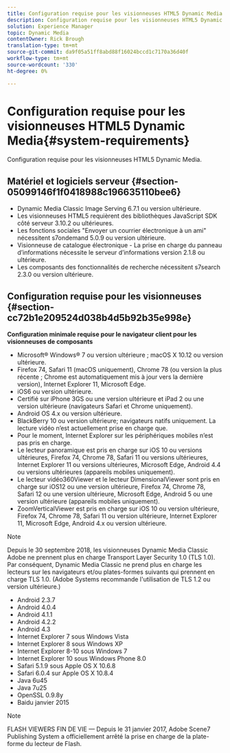 ```yaml
---
title: Configuration requise pour les visionneuses HTML5 Dynamic Media
description: Configuration requise pour les visionneuses HTML5 Dynamic Media.
solution: Experience Manager
topic: Dynamic Media
contentOwner: Rick Brough
translation-type: tm+mt
source-git-commit: da9f05a51ff8abd88f16024bccd1c7170a36d40f
workflow-type: tm+mt
source-wordcount: '330'
ht-degree: 0%

---
```



# Configuration requise pour les visionneuses HTML5 Dynamic Media{#system-requirements}

Configuration requise pour les visionneuses HTML5 Dynamic Media.

<!-- Updated January 13, 2021 from https://wiki.corp.adobe.com/pages/viewpage.action?spaceKey=scene7qa&title=s7Viewers%2C+S7SDK%2C+S7OnDemand+Release+Notes - Contact is Sasha -->

## Matériel et logiciels serveur {#section-05099146f1f0418988c196635110bee6}

* Dynamic Media Classic Image Serving 6.7.1 ou version ultérieure.
* Les visionneuses HTML5 requièrent des bibliothèques JavaScript SDK côté serveur 3.10.2 ou ultérieures.
* Les fonctions sociales &quot;Envoyer un courrier électronique à un ami&quot; nécessitent s7ondemand 5.0.9 ou version ultérieure.
* Visionneuse de catalogue électronique - La prise en charge du panneau d’informations nécessite le serveur d’informations version 2.1.8 ou ultérieure.
* Les composants des fonctionnalités de recherche nécessitent s7search 2.3.0 ou version ultérieure.

## Configuration requise pour les visionneuses {#section-cc72b1e209524d038b4d5b92b35e998e}

**Configuration minimale requise pour le navigateur client pour les visionneuses de composants**

* Microsoft® Windows® 7 ou version ultérieure ; macOS X 10.12 ou version ultérieure.
* Firefox 74, Safari 11 (macOS uniquement), Chrome 78 (ou version la plus récente ; Chrome est automatiquement mis à jour vers la dernière version), Internet Explorer 11, Microsoft Edge.
* iOS6 ou version ultérieure.
* Certifié sur iPhone 3GS ou une version ultérieure et iPad 2 ou une version ultérieure (navigateurs Safari et Chrome uniquement).
* Android OS 4.x ou version ultérieure.
* BlackBerry 10 ou version ultérieure; navigateurs natifs uniquement. La lecture vidéo n’est actuellement prise en charge que.
* Pour le moment, Internet Explorer sur les périphériques mobiles n’est pas pris en charge.
* Le lecteur panoramique est pris en charge sur iOS 10 ou versions ultérieures, Firefox 74, Chrome 78, Safari 11 ou versions ultérieures, Internet Explorer 11 ou versions ultérieures, Microsoft Edge, Android 4.4 ou versions ultérieures (appareils mobiles uniquement).
* Le lecteur vidéo360Viewer et le lecteur DimensionalViewer sont pris en charge sur iOS12 ou une version ultérieure, Firefox 74, Chrome 78, Safari 12 ou une version ultérieure, Microsoft Edge, Android 5 ou une version ultérieure (appareils mobiles uniquement).
* ZoomVerticalViewer est pris en charge sur iOS 10 ou version ultérieure, Firefox 74, Chrome 78, Safari 11 ou version ultérieure, Internet Explorer 11, Microsoft Edge, Android 4.x ou version ultérieure.

>[!NOTE]
>
>Depuis le 30 septembre 2018, les visionneuses Dynamic Media Classic Adobe ne prennent plus en charge Transport Layer Security 1.0 (TLS 1.0). Par conséquent, Dynamic Media Classic ne prend plus en charge les lecteurs sur les navigateurs et/ou plates-formes suivants qui prennent en charge TLS 1.0. (Adobe Systems recommande l&#39;utilisation de TLS 1.2 ou version ultérieure.)

* Android 2.3.7
* Android 4.0.4
* Android 4.1.1
* Android 4.2.2
* Android 4.3
* Internet Explorer 7 sous Windows Vista
* Internet Explorer 8 sous Windows XP
* Internet Explorer 8-10 sous Windows 7
* Internet Explorer 10 sous Windows Phone 8.0
* Safari 5.1.9 sous Apple OS X 10.6.8
* Safari 6.0.4 sur Apple OS X 10.8.4
* Java 6u45
* Java 7u25
* OpenSSL 0.9.8y
* Baidu janvier 2015

>[!NOTE]
>
>FLASH VIEWERS FIN DE VIE — Depuis le 31 janvier 2017, Adobe Scene7 Publishing System a officiellement arrêté la prise en charge de la plate-forme du lecteur de Flash.
